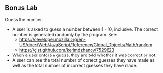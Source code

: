 ## Bonus Lab

Guess the number.

* A user is asked to guess a number between 1 - 10, inclusive. The correct number is generated randomly by the program. See:
  * https://developer.mozilla.org/en-US/docs/Web/JavaScript/Reference/Global_Objects/Math/random
  * https://gist.github.com/kerimdzhanov/7529623
* When a user enters a guess, they are told whether it was correct or not.
* A user can see the total number of correct guesses they have made as well as the total number of incorrect guesses they have made.
